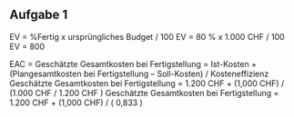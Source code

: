 ## Aufgabe 1
EV = %Fertig x ursprüngliches Budget / 100
EV = 80 % x 1.000 CHF / 100
EV = 800

EAC = Geschätzte Gesamtkosten bei Fertigstellung = Ist-Kosten + (Plangesamtkosten bei Fertigstellung – Soll-Kosten) / Kosteneffizienz
Geschätzte Gesamtkosten bei Fertigstellung = 1.200 CHF + (1,000 CHF) / (1.000 CHF / 1.200 CHF ) 
Geschätzte Gesamtkosten bei Fertigstellung = 1.200 CHF + (1,000 CHF) / ( 0,833 ) 

